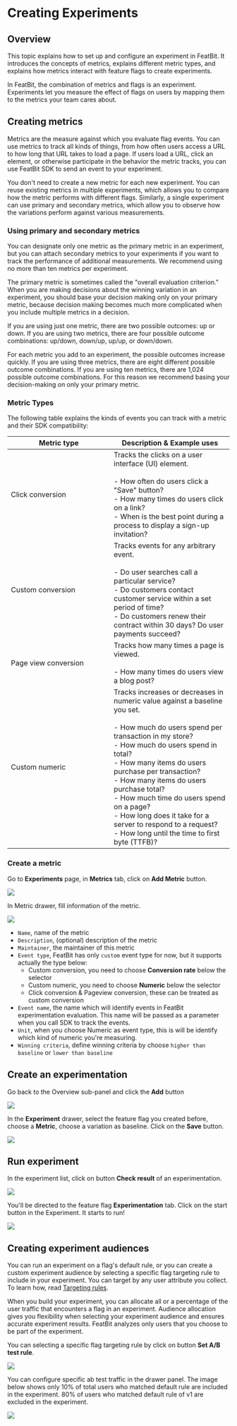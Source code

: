 # Creating Experiments

## Overview

This topic explains how to set up and configure an experiment in FeatBit. It introduces the concepts of metrics, explains different metric types, and explains how metrics interact with feature flags to create experiments.

In FeatBit, the combination of metrics and flags is an experiment. Experiments let you measure the effect of flags on users by mapping them to the metrics your team cares about.

## Creating metrics 

Metrics are the measure against which you evaluate flag events. You can use metrics to track all kinds of things, from how often users access a URL to how long that URL takes to load a page. If users load a URL, click an element, or otherwise participate in the behavior the metric tracks, you can use FeatBit SDK to send an event to your experiment.

You don't need to create a new metric for each new experiment. You can reuse existing metrics in multiple experiments, which allows you to compare how the metric performs with different flags. Similarly, a single experiment can use primary and secondary metrics, which allow you to observe how the variations perform against various measurements.

### Using primary and secondary metrics 

You can designate only one metric as the primary metric in an experiment, but you can attach secondary metrics to your experiments if you want to track the performance of additional measurements. We recommend using no more than ten metrics per experiment.

The primary metric is sometimes called the "overall evaluation criterion." When you are making decisions about the winning variation in an experiment, you should base your decision making only on your primary metric, because decision making becomes much more complicated when you include multiple metrics in a decision.

If you are using just one metric, there are two possible outcomes: up or down. If you are using two metrics, there are four possible outcome combinations: up/down, down/up, up/up, or down/down.

For each metric you add to an experiment, the possible outcomes increase quickly. If you are using three metrics, there are eight different possible outcome combinations. If you are using ten metrics, there are 1,024 possible outcome combinations. For this reason we recommend basing your decision-making on only your primary metric.

### Metric Types

The following table explains the kinds of events you can track with a metric and their SDK compatibility:

<table><thead><tr><th width="217.33333333333331">Metric type</th><th>Description &#x26; Example uses</th></tr></thead><tbody><tr><td>Click conversion</td><td>Tracks the clicks on a user interface (UI) element.<br><br>- How often do users click a "Save" button? <br>- How many times do users click on a link? <br>- When is the best point during a process to display a sign-up invitation?</td></tr><tr><td>Custom conversion</td><td>Tracks events for any arbitrary event.<br><br>- Do user searches call a particular service? <br>- Do customers contact customer service within a set period of time? <br>- Do customers renew their contract within 30 days? Do user payments succeed?</td></tr><tr><td>Page view conversion</td><td>Tracks how many times a page is viewed.<br><br>- How many times do users view a blog post?</td></tr><tr><td>Custom numeric</td><td>Tracks increases or decreases in numeric value against a baseline you set.<br><br>- How much do users spend per transaction in my store? <br>- How much do users spend in total? <br>- How many items do users purchase per transaction? <br>- How many items do users purchase total? <br>- How much time do users spend on a page? <br>- How long does it take for a server to respond to a request? <br>- How long until the time to first byte (TTFB)?</td></tr></tbody></table>

### Create a metric

Go to **Experiments** page, in **Metrics** tab, click on **Add Metric** button.

![](../experimentation/assets/creating-experiments/001.webp)

In Metric drawer, fill information of the metric.

![](../experimentation/assets/creating-experiments/002.webp)

* `Name`, name of the metric
* `Description`, (optional) description of the metric
* `Maintainer`, the maintainer of this metric
* `Event type`, FeatBit has only `custom` event type for now, but it supports actually the type below:
  * Custom conversion, you need to choose **Conversion rate** below the selector
  * Custom numeric, you need to choose **Numeric** below the selector
  * Click conversion & Pageview conversion, these can be treated as custom conversion
* `Event name`, the name which will identify events in FeatBit experimentation evaluation. This name will be passed as a parameter when you call SDK to track the events.
* `Unit`, when you choose Numeric as event type, this is will be identify which kind of numeric you're measuring.
* `Winning criteria`, define winning criteria by choose `higher than baseline` or `lower than baseline`

## Create an experimentation

Go back to the Overview sub-panel and click the **Add** button

![](../experimentation/assets/creating-experiments/003.webp)

In the **Experiment** drawer, select the feature flag you created before, choose a **Metric**, choose a variation as baseline. Click on the **Save** button.

![](../experimentation/assets/creating-experiments/004.webp)

## Run experiment

In the experiment list, click on button **Check result** of an experimentation.

![](../experimentation/assets/creating-experiments/005.webp)

You'll be directed to the feature flag **Experimentation** tab. Click on the start button in the Experiment. It starts to run!

![](../experimentation/assets/creating-experiments/006.webp)

## Creating experiment audiences 

You can run an experiment on a flag's default rule, or you can create a custom experiment audience by selecting a specific flag targeting rule to include in your experiment. You can target by any user attribute you collect. To learn how, read [Targeting rules](../feature-flags/targeting-users-with-flags/targeting-rules.md).

When you build your experiment, you can allocate all or a percentage of the user traffic that encounters a flag in an experiment. Audience allocation gives you flexibility when selecting your experiment audience and ensures accurate experiment results. FeatBit analyzes only users that you choose to be part of the experiment.

You can selecting a specific flag targeting rule by click on button **Set A/B test rule**.

![](../experimentation/assets/creating-experiments/007.webp)

You can configure specific ab test traffic in the drawer panel. The image below shows only 10% of total users who matched default rule are included in the experiment. 80% of users who matched default rule of v1 are excluded in the experiment.

![](../experimentation/assets/creating-experiments/008.webp)

